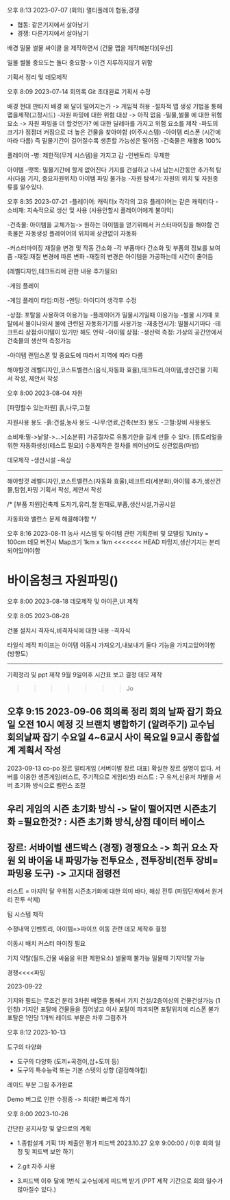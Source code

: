 오후 8:13 2023-07-07 (회의)
멀티플레이
협동,경쟁 
- 협동: 같은기지에서 살아남기
- 경쟁: 다른기지에서 살아남기


배경
밀물 썰물 싸이클 을 제작하면서 (건물 맵을 제작해본다)[우선]

밀물 썰물 중요도는 둘다 중요함-> 이건 지루하지않기 위함

기획서 정리 및 데모제작

오후 8:09 2023-07-14 회의록
Git 초대완료
기획서 수정

배경
현대 판타지 배경
왜 달이 떨어지는가 -> 게임적 허용
-절차적 맵 생성 기법을 통해 맵을제작(고정시드)
-자원 파밍에 대한 위험 대상 -> 아직 없음
-밀물,썰물 에 대한 위험요소 -> 자원 파밍을 더 할것인가? 에 대한 딜레마를 가지고 위험 요소를 제작
-파도의 크기가 점점더 커짐으로 더 높은 건물을 찾아야함 (이주시스템)
-아이템 리스폰 (시간에 따라 다름)
즉 밀물기간이 길어질수록 생존할 가능성은 떨어짐
-건축물은 재활용 100%

플레이어
-병: 제한적(무게 시스템)을 가지고 감
-인벤토리: 무제한

아이템
-땟목: 밀물기간에 할게 없어진다  기지를 건설하고 나서 남는시간동안 추가적 탐사(다음 기지, 중요자원위치) 아이템 파밍 불가능
-자원 탐색기: 자원의 위치 및 자원종류를 알수있다.

오후 8:35 2023-07-21
-플레이어: 캐릭터x 각각의 고유 플레이어는 같은 캐릭터다
 -소비재: 지속적으로 생산 및 사용 (사용안할시 플레이어에게 불이익)

-건축물: 아이템을 교체가능-> 원하는 아이템을 얻기위해서 커스터마이징을 해야함
건축물은 자동생성
플레이어의 위치에 상관없이 자동화

-커스터마이징 재질을 변경 및 작동 간소화
 -각 부품마다 간소화 및 부품의 정보를 보여줌
-재질:재질 변경에 따른 변화
 -재질의 변경은 아이템을 가공하는데 시간이 줄어듬

(레벨디자인,테크트리에 관한 내용 추가필요)

-게임 플레이

-게임 플레이 타임:미정
-엔딩: 아이디어 생각후 수정

-상점: 포탈을 사용하여 이용가능
 -플레이어가 밀물시기일때 이용가능
 -썰물 시기때 포탈에서 물이나와서 물에 관련된 자동화기기를 사용가능
 -재충전시기: 밀물시기마다
 -테크트리 상점:아이템이 있기만 해도 언락
 -아이템 상점:
 -생산력 측정: 가상의 공간안에서 건축물의 생산력 측정가능
 
-아이템
 랜덤스폰 및 중요도에 따라서 지역에 따라 다름


 해야할것
 레벨디자인,코스트벨런스(음식,자동화 효율),테크트리,아이템,생산건물
 기획서 작성, 제안서 작성

오후 8:00 2023-08-04
자원

[파밍할수 있는자원]
흙,나무,고철

자원사용 용도
-흙:건설,농사 용도
-나무:연료,건축(보조) 용도
-고철:장비 사용용도

소비재:밀->낱알->...>[소분류] 
가공절차로 유통기한을 길게 만들 수 있다. [튜토리얼을 위한 자동화생성(테스트 필요)]
수동제작은 절차를 띄어넘어도 상관없음(마법)


데모제작
-생산시설
-옥상

-------------------------------------------------------------------
 해야할것
 레벨디자인,코스트벨런스(자동화 효율),테크트리(세분화),아이템 추가,생산건물,탐험,파밍
 기획서 작성, 제안서 작성

/*
[부품 자원]건축제
도자기,유리,철
원재료,부품,생산시설,가공시설

자동화와 밸런스 문제 해결해야함
*/

오후 8:16 2023-08-11
농사 시스템 및 아이템 관련 기획준비 및 모델링
1Unity = 100cm
데모 버전시 Map크기 1km x 1km
<<<<<<< HEAD
파밍지,생산기지는 분리되어있어야함

바이옴청크 자원파밍()
=======



오후 8:00 2023-08-18
데모제작 및 아이콘,UI 제작

오후 8:05 2023-08-28

건물 설치시 격자식,비격자식에 대한 내용
-격자식

타일식 제작
파이프는 아이템 이동시 가져오기,내보내기 둘다 기능을 가지고있어야함(방향도)

----------------------------------------------

기획정리 및 ppt 제작 9월 9일이후 시간표 보고 결정
데모 제작
>>>>>>> Jo


오후 9:15 2023-09-06
회의록 정리
회의 날짜 잡기
화요일 오전 10시 예정
깃 브랜치 병합하기 (알려주기)
교수님 회의날짜 잡기
수요일 4~6교시 사이
목요일 9교시
종합설계 계획서 작성
----------------------
2023-09-13
co-po 장르 멀티게임 (서버이벌 장르 대표)
확실한 장르 설명이 없다.
서버를 이용한 생존게임(러스트, 주기적으로 게임리셋)
러스트 : 구 유저,신유저 차별을 서버 초기화 방식으로 벨런스 조절

우리 게임의 시즌 초기화 방식 -> 달이 떨어지면  시즌초기화
=필요한것? : 시즌 초기화 방식,상점 데이터 베이스
--------
장르: 서바이벌 샌드박스 (경쟁)
경쟁요소
-> 희귀 요소 자원 외 바이옴 내 파밍가능
전투요소 , 전투장비(전투 장비= 파밍용 도구)
-> 고지대 점령전
-----------------------
러스트 = 마지막 달 우위점
시즌초기화에 대한 의미
바다, 해상 전투 (파밍단계에서 원거리 전투 삭제)

팀 시스템 제작


수정내역
인벤토리, 아이템=>파이프 이동 관련 데모 제작후 결정

이동시 배치 커스터 마이징 필요

기지 약탈(필드,건물 싸움을 위한 제한요소)
썰물때 불가능
밀물때 기지약탈 가능

경쟁<<<<파밍

2023-09-22

기지와 필드는 무조건 분리
3차원 배열을 통해서 기지 건설/2층이상의 건물건설가능 (1인칭)
기지안 포탈에 건물들을 집어넣고 이사
포탈이 파괴되면 포탈위치에 리스폰 불가
포탈은 1인당 1개씩
레이드 부분은 차후 그림추가


오후 8:12 2023-10-13

도구의 다양화
- 도구의 다양화 (도끼+곡갱이,삽+도끼 등)
- 도구의 특수능력 또는 기본 스텟의 상향 (결정해야함)

레이드 부분 그림 추가완료

Demo 버그로 인한 수정중 -> 최대한 빠르게 하기



오후 8:00 2023-10-26

간단한 공지사항 및 앞으로의 계획

- 1.종합설계 기획 1차 제출안 평가 피드백 2023.10.27 오후 9:00:00 / 이후 회의 일정 및 피드백 보안 하기

- 2.git 자주 사용

- 3.피드백 이후 달에 1번식 교수님에게 피드백 받기 (PPT 제작 기간으로 회의 일수가 많아질수 있다.)